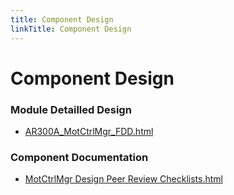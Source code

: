 ```yaml
---
title: Component Design
linkTitle: Component Design
---
```


# Component Design
### Module Detailled Design

- [AR300A_MotCtrlMgr_FDD.html](Design/AR300A_MotCtrlMgr_FDD.html)

### Component Documentation

- [MotCtrlMgr Design Peer Review Checklists.html](Doc/MotCtrlMgr%20Design%20Peer%20Review%20Checklists.html)

